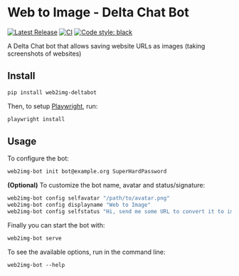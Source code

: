 # Web to Image - Delta Chat Bot

[![Latest Release](https://img.shields.io/pypi/v/web2img-deltabot.svg)](https://pypi.org/project/web2img-deltabot)
[![CI](https://github.com/deltachat-bot/web2img-deltabot/actions/workflows/python-ci.yml/badge.svg)](https://github.com/deltachat-bot/web2img-deltabot/actions/workflows/python-ci.yml)
[![Code style: black](https://img.shields.io/badge/code%20style-black-000000.svg)](https://github.com/psf/black)

A Delta Chat bot that allows saving website URLs as images (taking screenshots of websites)

## Install

```sh
pip install web2img-deltabot
```

Then, to setup [Playwright](https://playwright.dev/python/docs/intro), run:

```sh
playwright install
```

## Usage

To configure the bot:

```sh
web2img-bot init bot@example.org SuperHardPassword
```

**(Optional)** To customize the bot name, avatar and status/signature:

```sh
web2img-bot config selfavatar "/path/to/avatar.png"
web2img-bot config displayname "Web to Image"
web2img-bot config selfstatus "Hi, send me some URL to convert it to image"
```

Finally you can start the bot with:

```sh
web2img-bot serve
```

To see the available options, run in the command line:

```
web2img-bot --help
```

